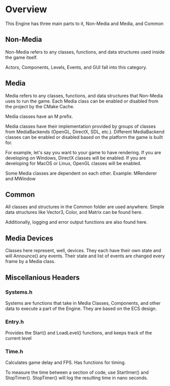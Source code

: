 # Overview
This Engine has three main parts to it, Non-Media and Media, and Common

## Non-Media
Non-Media refers to any classes, functions, and data structures used inside the game itself.

Actors, Components, Levels, Events, and GUI fall into this category.

## Media
Media refers to any classes, functions, and data structures that Non-Media uses to run the game. Each Media class can be enabled or disabled from the project by the CMake Cache.

Media classes have an M prefix.

Media classes have their implementation provided by groups of classes from MediaBackends (OpenGL, DirectX, SDL, etc.). Different MediaBackend classes can be enabled or disabled based on the platform the game is built for.

For example, let's say you want to your game to have rendering. If you are developing on Windows, DirectX classes will be enabled. If you are developing for MacOS or Linux, OpenGL classes will be enabled.

Some Media classes are dependent on each other.
Example: MRenderer and MWindow

## Common
All classes and structures in the Common folder are used anywhere. Simple data structures like Vector3, Color, and Matrix can be found here.

Additionally, logging and error output functions are also found here.

## Media Devices
Classes here represent, well, devices. They each have their own state and will Announce() any events. Their state and list of events are changed every frame by a Media class.

## Miscellanious Headers

### Systems.h
Systems are functions that take in Media Classes, Components, and other data to execute a part of the Engine. They are based on the ECS design.

### Entry.h
Provides the Start() and LoadLevel() functions, and keeps track of the current level

### Time.h
Calculates game delay and FPS. Has functions for timing.

To measure the time between a section of code, use StartImer() and StopTimer(). StopTimer() will log the resulting time in nano seconds.

